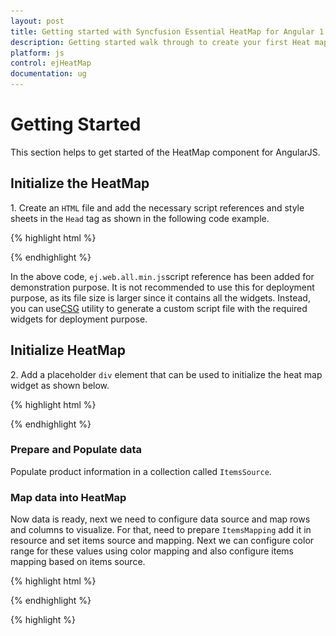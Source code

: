 ```yaml
---
layout: post
title: Getting started with Syncfusion Essential HeatMap for Angular 1.0
description: Getting started walk through to create your first Heat map.
platform: js
control: ejHeatMap
documentation: ug
---
```


# Getting Started

This section helps to get started of the HeatMap component for AngularJS. 

## Initialize the HeatMap

1\. Create an `HTML` file and add the necessary script references and style sheets in the `Head` tag as shown in the following code example.

{% highlight html %}

<!DOCTYPE html>
<html ng-app="defaultApp">
   <head>
    <link rel="stylesheet" href="http://cdn.syncfusion.com/14.3.0.49/js/web/bootstrap-  theme/ej.web.all.min.css" />
    <script src="https://code.jquery.com/jquery-3.0.0.min.js"></script>
    <script src="http://cdn.syncfusion.com/js/assets/external/jsrender.min.js" type="text/javascript"></script>
    <script src="https://ajax.aspnetcdn.com/ajax/jquery.validate/1.14.0/jquery.validate.min.js"></script>
    <script src="https://code.angularjs.org/1.4.0-rc.2/angular.min.js"></script>
    <script src="http://cdn.syncfusion.com/14.3.0.49/js/web/ej.web.all.min.js" type="text/javascript"></script>
    <script src="http://js.syncfusion.com/demos/web/scripts/xljsondata.js" type="text/javascript"></script>
    <script src="https://code.angularjs.org/1.4.0-rc.2/angular-route.min.js"></script>
    <script src="http://cdn.syncfusion.com/14.3.0.49/js/common/ej.widget.angular.min.js"></script>
   </head>
   <body>
   </body>
</html>

{% endhighlight %}

In the above code, `ej.web.all.min.js`script reference has been added for demonstration purpose. It is not recommended to use this for deployment purpose, as its file size is larger since it contains all the widgets. Instead, you can use[CSG](http://csg.syncfusion.com/# "") utility to generate a custom script file with the required widgets for deployment purpose.

## Initialize HeatMap

2\. Add a placeholder `div` element that can be used to initialize the heat map widget as shown below.

{% highlight html %}

<!DOCTYPE html>
<html ng-app="defaultApp">  
    <body ng-controller="heatmapCtrl">
          <ej-heatmap id="HeatMap"  e-height="600px" e-width="100%"></ej-heatmap>
    </body>
</html>

{% endhighlight %}

### Prepare and Populate data

Populate product information in a collection called `ItemsSource`.

### Map data into HeatMap

Now data is ready, next we need to configure data source and map rows and columns to visualize. For that, need to prepare `ItemsMapping` add it in resource and set items source and mapping.
Next we can configure color range for these values using color mapping and also configure items mapping based on items source.

{% highlight html %}
<!DOCTYPE html>
<html ng-app="defaultApp">
    <body ng-controller="heatmapCtrl">
        <ej-heatmap id="HeatMap" e-width="100%" e-height="300px"
                    e-itemssource="itemsSource"
                    e-heatmapcell-showcontent="showContentValue"
                    e-heatmapcell-showcolor="cellColor"
                    e-itemsmapping="itemsMapping">
        <e-colormappingcollection>
            <e-colormapping e-value="0" e-color="#8ec8f8"></e-colormapping>
            <e-colormapping e-value="100" e-color="#0d47a1"></e-colormapping>
        </e-colormappingcollection>
        </ej-heatmap>
    </body>
</html>

{% endhighlight %}

{% highlight %}

<!DOCTYPE html>
<html>    
   <body>
      <script>
            var scope;
            var itemsSource = [];
            var rows = ["Vegie-spread", "Tofuaa", "Alice Mutton", "Konbu", "Fløtemysost", "Perth Pasties", "Boston Crab Meat", "Raclette Courdavault"];
            for (var i = 0; i < 8; i++) {
                itemsSource.push({
                    ProductName: rows[i],
                    Y2010: getValue(),
                    Y2011: getValue(),
                    Y2012: getValue(),
                    Y2013: getValue(),
                    Y2014: getValue(),
                    Y2015: getValue(),
                    Y2016: getValue(),
                    Y2017: getValue(),
                    Y2018: getValue()
                });
            }
            function getValue() {
                return Math.floor((Math.random() * 100) + 1);
            }

            angular.module("defaultApp", ["ngRoute", "ejangular"]);
            syncApp.controller('heatmapCtrl', function ($scope, $rootScope) {
                $scope.itemsSource = itemsSource;
                $scope.itemsMapping = {
                    row: { "propertyName": "Year", "displayName": "Year", },
                    value: { "propertyName": "Value" },
                    columnMapping: [
                        { "propertyName": "Y2010", "displayName": "Y2010", columnStyle: { width: 100 } },
                        { "propertyName": "Y2011", "displayName": "Y2011", columnStyle: { width: 100 } },
                        { "propertyName": "Y2012", "displayName": "Y2012", columnStyle: { width: 100 } },
                        { "propertyName": "Y2013", "displayName": "Y2013", columnStyle: { width: 100 } },
                        { "propertyName": "Y2014", "displayName": "Y2014", columnStyle: { width: 100 } },
                        { "propertyName": "Y2015", "displayName": "Y2015", columnStyle: { width: 100 } },
                        { "propertyName": "Y2016", "displayName": "Y2016", columnStyle: { width: 100 } },
                        { "propertyName": "Y2017", "displayName": "Y2017", columnStyle: { width: 100 } },
                        { "propertyName": "Y2018", "displayName": "Y2018", columnStyle: { width: 100 } },
                    ],
                    headerMapping: { "propertyName": "ProductName", "displayName": "Product Name", columnStyle: { width: 140 } }
                };
            });
      </script>
    </body>
</html>

{% endhighlight %}

![](Getting-Started_images/Getting-Started_img1.png)

## Initialize Legend

A legend control is used to represent range value in a gradient, create a legend with the same color mapping as shown below.
 
{% highlight html %}
<!DOCTYPE html>
<html ng-app="defaultApp">
<body ng-controller="heatmapCtrl">
    <ej-heatmaplegend id="heatmap_legend" e-isresponsive="true"
                      e-height="50px"
                      e-width="75%">
        <e-colormappingcollection>
            <e-colormapping e-value="0" e-color="#8ec8f8"></e-colormapping>
            <e-colormapping e-value="100" e-color="#0d47a1"></e-colormapping>
        </e-colormappingcollection>
    </ej-heatmaplegend>
</body>
</html>

{% endhighlight %}

![](Getting-Started_images/Getting-Started_img2.png)